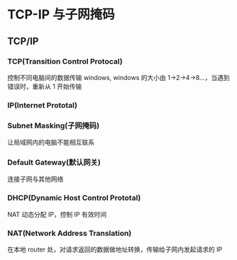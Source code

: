 # TCP-IP 与子网掩码

## TCP/IP

### TCP(Transition Control Protocal)

控制不同电脑间的数据传输 windows, windows 的大小由 1->2->4->8...，当遇到错误时，重新从 1 开始传输

### IP(Internet Prototal)

### Subnet Masking(子网掩码)

让局域网内的电脑不能相互联系

### Default Gateway(默认网关)

连接子网与其他网络

### DHCP(Dynamic Host Control Prototal)

NAT
动态分配 IP，控制 IP 有效时间

### NAT(Network Address Translation)

在本地 router 处，对请求返回的数据做地址转换，传输给子网内发起请求的 IP
